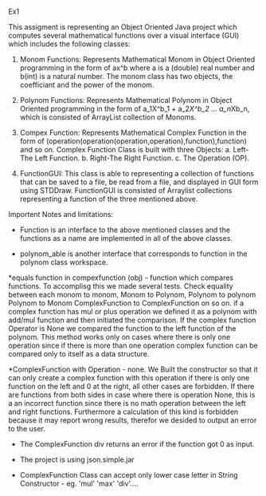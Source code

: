 Ex1

This assigment is representing an Object Oriented Java project which computes several mathematical functions over a visual interface (GUI) which includes the following classes:

 1. Monom Functions: Represents Mathematical Monom in Object Oriented programming in the form of ax^b where a is a (double) real number and b(int) is a natural number.
    The monom class has two objects, the coefficiant and the power of the monom.


 2. Polynom Functions: Represents Mathematical Polynom in Object Oriented programming in the form of a_1X^b_1 + a_2*X^b_2 ... a_n*Xb_n, which is consisted of  ArrayList collection of Monoms.

 
 3. Compex Function: Represents Mathematical Complex Function in the form of (operation(operation(operation,operation),function),function) and so on.
    Complex Function Class is built with three Objects:
 a. Left-The Left Function.
 b. Right-The Right Function.
 c. The Operation (OP).

 4. FunctionGUI: This class is able to representing a collection of functions that can be saved to a file, be read from a file, and displayed in GUI form using STDDraw.
FunctionGUI is consisted of Arraylist collections representing a function of the three mentioned above.
 
 

Importent Notes and limitations:

* Function is an interface to the above mentioned classes and the functions as a name are implemented in all of the above classes.

* polynom_able is another interface that corresponds to function in the polynom class workspace.

*equals function in compexfunction (obj) - function which compares functions. To accomplisg this we made several tests. 
Check equality between each monom to monom, Monom to Polynom, Polynom  to polynom Polynom to Monom ComplexFunction to ComplexFunction on so on.
if a complex function has mul or plus operation we defined it as a polynom with add/mul function and then initiated the comparison.
If the complex function Operator is None we compared the function to the left function of the polynom.
This method works only on cases where there is only one operation since if there is more than one operation complex function can be compared only to itself as a data structure.

*ComplexFunction with Operation - none. We Built the constructor so that it can only create a complex function with this operation if there is only one function on the left and 0 at the right,
all other cases are forbidden.
If there are functions from both sides in case where there is operation None, this is a an incorrect function since there is no math operation between the left and right functions.
Furthermore a calculation of this kind is forbidden because it may report wrong results, therefor we desided to output an error to the user.

* The ComplexFunction div returns an error if the function got 0 as input.

* The project is using json.simple.jar

* ComplexFunction Class  can accept only lower case letter in String Constructor - eg. 'mul' 'max' 'div'....
 
 
 
 
 
